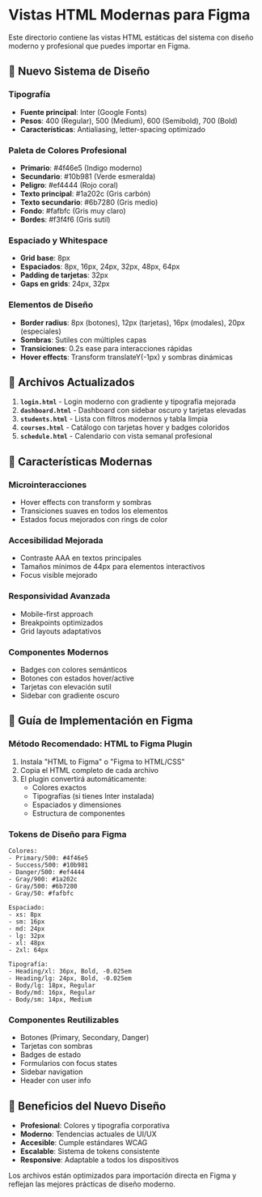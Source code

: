 # Vistas HTML Modernas para Figma

Este directorio contiene las vistas HTML estáticas del sistema con diseño moderno y profesional que puedes importar en Figma.

## 🎨 Nuevo Sistema de Diseño

### **Tipografía**
- **Fuente principal**: Inter (Google Fonts)
- **Pesos**: 400 (Regular), 500 (Medium), 600 (Semibold), 700 (Bold)
- **Características**: Antialiasing, letter-spacing optimizado

### **Paleta de Colores Profesional**
- **Primario**: #4f46e5 (Indigo moderno)
- **Secundario**: #10b981 (Verde esmeralda)
- **Peligro**: #ef4444 (Rojo coral)
- **Texto principal**: #1a202c (Gris carbón)
- **Texto secundario**: #6b7280 (Gris medio)
- **Fondo**: #fafbfc (Gris muy claro)
- **Bordes**: #f3f4f6 (Gris sutil)

### **Espaciado y Whitespace**
- **Grid base**: 8px
- **Espaciados**: 8px, 16px, 24px, 32px, 48px, 64px
- **Padding de tarjetas**: 32px
- **Gaps en grids**: 24px, 32px

### **Elementos de Diseño**
- **Border radius**: 8px (botones), 12px (tarjetas), 16px (modales), 20px (especiales)
- **Sombras**: Sutiles con múltiples capas
- **Transiciones**: 0.2s ease para interacciones rápidas
- **Hover effects**: Transform translateY(-1px) y sombras dinámicas

## 📁 Archivos Actualizados

1. **`login.html`** - Login moderno con gradiente y tipografía mejorada
2. **`dashboard.html`** - Dashboard con sidebar oscuro y tarjetas elevadas
3. **`students.html`** - Lista con filtros modernos y tabla limpia
4. **`courses.html`** - Catálogo con tarjetas hover y badges coloridos
5. **`schedule.html`** - Calendario con vista semanal profesional

## 🚀 Características Modernas

### **Microinteracciones**
- Hover effects con transform y sombras
- Transiciones suaves en todos los elementos
- Estados focus mejorados con rings de color

### **Accesibilidad Mejorada**
- Contraste AAA en textos principales
- Tamaños mínimos de 44px para elementos interactivos
- Focus visible mejorado

### **Responsividad Avanzada**
- Mobile-first approach
- Breakpoints optimizados
- Grid layouts adaptativos

### **Componentes Modernos**
- Badges con colores semánticos
- Botones con estados hover/active
- Tarjetas con elevación sutil
- Sidebar con gradiente oscuro

## 📐 Guía de Implementación en Figma

### **Método Recomendado: HTML to Figma Plugin**
1. Instala "HTML to Figma" o "Figma to HTML/CSS"
2. Copia el HTML completo de cada archivo
3. El plugin convertirá automáticamente:
   - Colores exactos
   - Tipografías (si tienes Inter instalada)
   - Espaciados y dimensiones
   - Estructura de componentes

### **Tokens de Diseño para Figma**
```
Colores:
- Primary/500: #4f46e5
- Success/500: #10b981  
- Danger/500: #ef4444
- Gray/900: #1a202c
- Gray/500: #6b7280
- Gray/50: #fafbfc

Espaciado:
- xs: 8px
- sm: 16px
- md: 24px
- lg: 32px
- xl: 48px
- 2xl: 64px

Tipografía:
- Heading/xl: 36px, Bold, -0.025em
- Heading/lg: 24px, Bold, -0.025em
- Body/lg: 18px, Regular
- Body/md: 16px, Regular
- Body/sm: 14px, Medium
```

### **Componentes Reutilizables**
- Botones (Primary, Secondary, Danger)
- Tarjetas con sombras
- Badges de estado
- Formularios con focus states
- Sidebar navigation
- Header con user info

## 🎯 Beneficios del Nuevo Diseño

- **Profesional**: Colores y tipografía corporativa
- **Moderno**: Tendencias actuales de UI/UX
- **Accesible**: Cumple estándares WCAG
- **Escalable**: Sistema de tokens consistente
- **Responsive**: Adaptable a todos los dispositivos

Los archivos están optimizados para importación directa en Figma y reflejan las mejores prácticas de diseño moderno.